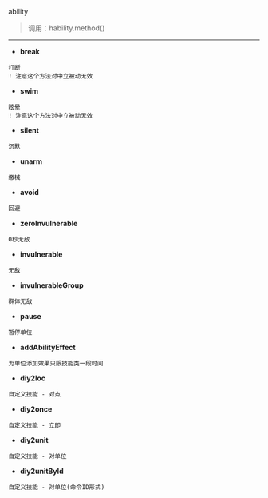 ability

> 调用：hability.method()

---

* **break**
```
打断
! 注意这个方法对中立被动无效
```

* **swim**
```
眩晕
! 注意这个方法对中立被动无效
```

* **silent**
```
沉默
```

* **unarm**
```
缴械
```

* **avoid**
```
回避
```

* **zeroInvulnerable**
```
0秒无敌
```

* **invulnerable**
```
无敌
```

* **invulnerableGroup**
```
群体无敌
```

* **pause**
```
暂停单位
```

* **addAbilityEffect**
```
为单位添加效果只限技能类一段时间
```

* **diy2loc**
```
自定义技能 - 对点
```

* **diy2once**
```
自定义技能 - 立即
```

* **diy2unit**
```
自定义技能 - 对单位
```

* **diy2unitById**
```
自定义技能 - 对单位(命令ID形式)
```




